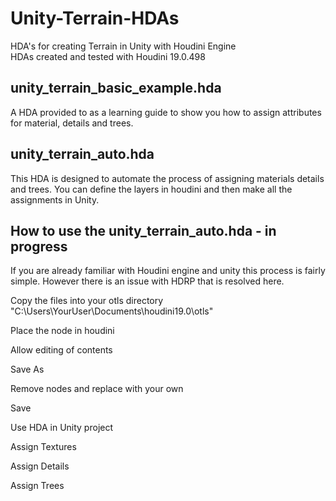 # Unity-Terrain-HDAs
HDA's for creating Terrain in Unity with Houdini Engine\
HDAs created and tested with Houdini 19.0.498


## unity_terrain_basic_example.hda
A HDA provided to as a learning guide to show you how to assign attributes for material, details and trees.


## unity_terrain_auto.hda
This HDA is designed to automate the process of assigning materials details and trees. You can define the layers in houdini and then make all the assignments in Unity.

## How to use the unity_terrain_auto.hda - in progress
If you are already familiar with Houdini engine and unity this process is fairly simple. However there is an issue with HDRP that is resolved here.


Copy the files into your otls directory "C:\Users\YourUser\Documents\houdini19.0\otls"

Place the node in houdini

Allow editing of contents 

Save As

Remove nodes and replace with your own

Save

Use HDA in Unity project

Assign Textures

Assign Details

Assign Trees